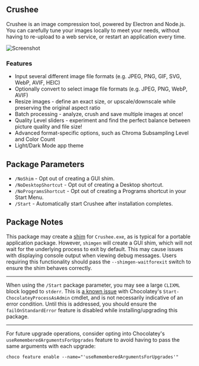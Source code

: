 ## Crushee

Crushee is an image compression tool, powered by Electron and Node.js. You can carefully tune your images locally to meet your needs, without having to re-upload to a web service, or restart an application every time.

![Screenshot](https://cdn.jsdelivr.net/gh/brogers5/chocolatey-package-crushee.portable@7ac62b45f3ff28d01ab6bf6921c48f86a86c289b/Screenshot.png)

### Features

* Input several different image file formats (e.g. JPEG, PNG, GIF, SVG, WebP, AVIF, HEIC)
* Optionally convert to select image file formats (e.g. JPEG, PNG, WebP, AVIF)
* Resize images - define an exact size, or upscale/downscale while preserving the original aspect ratio
* Batch processing - analyze, crush and save multiple images at once!
* Quality Level sliders - experiment and find the perfect balance between picture quality and file size!
* Advanced format-specific options, such as Chroma Subsampling Level and Color Count
* Light/Dark Mode app theme

## Package Parameters

* `/NoShim` - Opt out of creating a GUI shim.
* `/NoDesktopShortcut` - Opt out of creating a Desktop shortcut.
* `/NoProgramsShortcut` - Opt out of creating a Programs shortcut in your Start Menu.
* `/Start` - Automatically start Crushee after installation completes.

## Package Notes

This package may create a [shim](https://docs.chocolatey.org/en-us/features/shim) for `Crushee.exe`, as is typical for a portable application package. However, `shimgen` will create a GUI shim, which will not wait for the underlying process to exit by default. This may cause issues with displaying console output when viewing debug messages. Users requiring this functionality should pass the `--shimgen-waitforexit` switch to ensure the shim behaves correctly.

---

When using the `/Start` package parameter, you may see a large `CLIXML` block logged to `stderr`. This is [a known issue](https://github.com/chocolatey/choco/issues/1016) with Chocolatey's `Start-ChocolateyProcessAsAdmin` cmdlet, and is not necessarily indicative of an error condition. Until this is addressed, you should ensure the `failOnStandardError` feature is disabled while installing/upgrading this package.

---

For future upgrade operations, consider opting into Chocolatey's `useRememberedArgumentsForUpgrades` feature to avoid having to pass the same arguments with each upgrade:

```shell
choco feature enable --name="'useRememberedArgumentsForUpgrades'"
```
